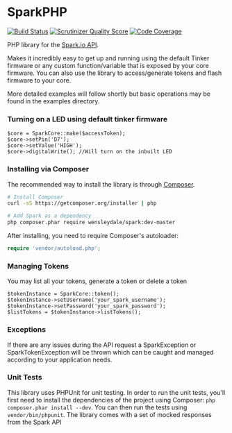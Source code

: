 SparkPHP
========

[![Build Status](https://travis-ci.org/garethtdavies/SparkPHP.png?branch=master)](https://travis-ci.org/garethtdavies/SparkPHP)
[![Scrutinizer Quality Score](https://scrutinizer-ci.com/g/garethtdavies/SparkPHP/badges/quality-score.png?s=f2f7da63bff03c32a86e3a1f6cdcea7c6c14b4e2)](https://scrutinizer-ci.com/g/garethtdavies/SparkPHP/)
[![Code Coverage](https://scrutinizer-ci.com/g/garethtdavies/SparkPHP/badges/coverage.png?s=0948daafb60a4ef0eeea320d9d158064c487748c)](https://scrutinizer-ci.com/g/garethtdavies/SparkPHP/)

PHP library for the [Spark.io API](http://docs.spark.io/#/api).

Makes it incredibly easy to get up and running using the default Tinker firmware or any custom function/variable that is exposed by your core firmware. You can also use the library to access/generate tokens and flash firmware to your core.

More detailed examples will follow shortly but basic operations may be found in the examples directory.

### Turning on a LED using default tinker firmware
    $core = SparkCore::make($accessToken);
    $core->setPin('D7');
    $core->setValue('HIGH');
    $core->digitalWrite(); //Will turn on the inbuilt LED

### Installing via Composer

The recommended way to install the library is through [Composer](http://getcomposer.org).

```bash
# Install Composer
curl -sS https://getcomposer.org/installer | php

# Add Spark as a dependency
php composer.phar require wensleydale/spark:dev-master
```

After installing, you need to require Composer's autoloader:

```php
require 'vendor/autoload.php';
```

### Managing Tokens

You may list all your tokens, generate a token or delete a token

    $tokenInstance = SparkCore::token();
    $tokenInstance->setUsername('your_spark_username');
    $tokenInstance->setPassword('your_spark_password');
    $listTokens = $tokenInstance->listTokens();

### Exceptions

If there are any issues during the API request a SparkException or SparkTokenException will be thrown which can be caught
and managed according to your application needs.

### Unit Tests

This library uses PHPUnit for unit testing. In order to run the unit tests, you'll first need
to install the dependencies of the project using Composer: `php composer.phar install --dev`.
You can then run the tests using `vendor/bin/phpunit`. The library comes with a set of mocked responses
from the Spark API
